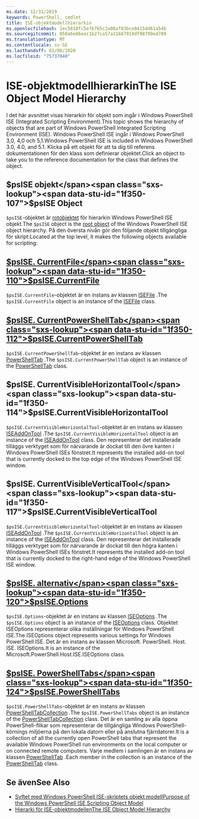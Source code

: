 ```yaml
---
ms.date: 12/31/2019
keywords: PowerShell, cmdlet
title: ISE-objektmodellhierarkin
ms.openlocfilehash: 1ec5810fc5e7b765c2a08af83bce0415dd61a54b
ms.sourcegitcommit: 058a6e86eac1b27ca57a11687019df98709ed709
ms.translationtype: MT
ms.contentlocale: sv-SE
ms.lasthandoff: 01/08/2020
ms.locfileid: "75737040"
---
```

# <a name="the-ise-object-model-hierarchy"></a><span data-ttu-id="1f350-103">ISE-objektmodellhierarkin</span><span class="sxs-lookup"><span data-stu-id="1f350-103">The ISE Object Model Hierarchy</span></span>

<span data-ttu-id="1f350-104">I det här avsnittet visas hierarkin för objekt som ingår i Windows PowerShell ISE (Integrated Scripting Environment).</span><span class="sxs-lookup"><span data-stu-id="1f350-104">This topic shows the hierarchy of objects that are part of Windows PowerShell Integrated Scripting Environment (ISE).</span></span> <span data-ttu-id="1f350-105">Windows PowerShell ISE ingår i Windows PowerShell 3,0, 4,0 och 5,1.</span><span class="sxs-lookup"><span data-stu-id="1f350-105">Windows PowerShell ISE is included in Windows PowerShell 3.0, 4.0, and 5.1.</span></span> <span data-ttu-id="1f350-106">Klicka på ett objekt för att ta dig till referens dokumentationen för den klass som definierar objektet.</span><span class="sxs-lookup"><span data-stu-id="1f350-106">Click an object to take you to the reference documentation for the class that defines the object.</span></span>

## <a name="psise-object"></a><span data-ttu-id="1f350-107">$psISE objekt</span><span class="sxs-lookup"><span data-stu-id="1f350-107">$psISE Object</span></span>

<span data-ttu-id="1f350-108">`$psISE`-objektet är [rotobjektet](The-ObjectModelRoot-Object.md) för hierarkin Windows PowerShell ISE objekt.</span><span class="sxs-lookup"><span data-stu-id="1f350-108">The `$psISE` object is the [root object](The-ObjectModelRoot-Object.md) of the Windows PowerShell ISE object hierarchy.</span></span> <span data-ttu-id="1f350-109">På den översta nivån gör den följande objekt tillgängliga för skript:</span><span class="sxs-lookup"><span data-stu-id="1f350-109">Located at the top level, it makes the following objects available for scripting:</span></span>

## <a name="psisecurrentfilethe-isefile-objectmd"></a>[<span data-ttu-id="1f350-110">$psISE. CurrentFile</span><span class="sxs-lookup"><span data-stu-id="1f350-110">$psISE.CurrentFile</span></span>](The-ISEFile-Object.md)

<span data-ttu-id="1f350-111">`$psISE.CurrentFile`-objektet är en instans av klassen [ISEFile](The-ISEFile-Object.md) .</span><span class="sxs-lookup"><span data-stu-id="1f350-111">The `$psISE.CurrentFile` object is an instance of the [ISEFile](The-ISEFile-Object.md) class.</span></span>

## <a name="psisecurrentpowershelltabthe-powershelltab-objectmd"></a>[<span data-ttu-id="1f350-112">$psISE. CurrentPowerShellTab</span><span class="sxs-lookup"><span data-stu-id="1f350-112">$psISE.CurrentPowerShellTab</span></span>](The-PowerShellTab-Object.md)

<span data-ttu-id="1f350-113">`$psISE.CurrentPowerShellTab`-objektet är en instans av klassen [PowerShellTab](The-PowerShellTab-Object.md) .</span><span class="sxs-lookup"><span data-stu-id="1f350-113">The `$psISE.CurrentPowerShellTab` object is an instance of the [PowerShellTab](The-PowerShellTab-Object.md) class.</span></span>

## <a name="psisecurrentvisiblehorizontaltool"></a><span data-ttu-id="1f350-114">$psISE. CurrentVisibleHorizontalTool</span><span class="sxs-lookup"><span data-stu-id="1f350-114">$psISE.CurrentVisibleHorizontalTool</span></span>

<span data-ttu-id="1f350-115">`$psISE.CurrentVisibleHorizontalTool`-objektet är en instans av klassen [ISEAddOnTool](The-ISEAddOnTool-Object.md) .</span><span class="sxs-lookup"><span data-stu-id="1f350-115">The `$psISE.CurrentVisibleHorizontalTool` object is an instance of the [ISEAddOnTool](The-ISEAddOnTool-Object.md) class.</span></span> <span data-ttu-id="1f350-116">Den representerar det installerade tilläggs verktyget som för närvarande är dockat till den övre kanten i Windows PowerShell ISEs fönstret.</span><span class="sxs-lookup"><span data-stu-id="1f350-116">It represents the installed add-on tool that is currently docked to the top edge of the Windows PowerShell ISE window.</span></span>

## <a name="psisecurrentvisibleverticaltool"></a><span data-ttu-id="1f350-117">$psISE. CurrentVisibleVerticalTool</span><span class="sxs-lookup"><span data-stu-id="1f350-117">$psISE.CurrentVisibleVerticalTool</span></span>

<span data-ttu-id="1f350-118">`$psISE.CurrentVisibleHorizontalTool`-objektet är en instans av klassen [ISEAddOnTool](The-ISEAddOnTool-Object.md) .</span><span class="sxs-lookup"><span data-stu-id="1f350-118">The `$psISE.CurrentVisibleHorizontalTool` object is an instance of the [ISEAddOnTool](The-ISEAddOnTool-Object.md) class.</span></span> <span data-ttu-id="1f350-119">Den representerar det installerade tilläggs verktyget som för närvarande är dockat till den högra kanten i Windows PowerShell ISEs fönstret.</span><span class="sxs-lookup"><span data-stu-id="1f350-119">It represents the installed add-on tool that is currently docked to the right-hand edge of the Windows PowerShell ISE window.</span></span>

## <a name="psiseoptionsthe-iseoptions-objectmd"></a>[<span data-ttu-id="1f350-120">$psISE. alternativ</span><span class="sxs-lookup"><span data-stu-id="1f350-120">$psISE.Options</span></span>](The-ISEOptions-Object.md)

<span data-ttu-id="1f350-121">`$psISE.Options`-objektet är en instans av klassen [ISEOptions](The-ISEOptions-Object.md) .</span><span class="sxs-lookup"><span data-stu-id="1f350-121">The `$psISE.Options` object is an instance of the [ISEOptions](The-ISEOptions-Object.md) class.</span></span> <span data-ttu-id="1f350-122">Objektet ISEOptions representerar olika inställningar för Windows PowerShell ISE.</span><span class="sxs-lookup"><span data-stu-id="1f350-122">The ISEOptions object represents various settings for Windows PowerShell ISE.</span></span> <span data-ttu-id="1f350-123">Det är en instans av klassen Microsoft. PowerShell. Host. ISE. ISEOptions.</span><span class="sxs-lookup"><span data-stu-id="1f350-123">It is an instance of the Microsoft.PowerShell.Host.ISE.ISEOptions class.</span></span>

## <a name="psisepowershelltabsthe-powershelltabcollection-objectmd"></a>[<span data-ttu-id="1f350-124">$psISE. PowerShellTabs</span><span class="sxs-lookup"><span data-stu-id="1f350-124">$psISE.PowerShellTabs</span></span>](The-PowerShellTabCollection-Object.md)

<span data-ttu-id="1f350-125">`$psISE.PowerShellTabs`-objektet är en instans av klassen [PowerShellTabCollection](The-PowerShellTabCollection-Object.md) .</span><span class="sxs-lookup"><span data-stu-id="1f350-125">The `$psISE.PowerShellTabs` object is an instance of the [PowerShellTabCollection](The-PowerShellTabCollection-Object.md) class.</span></span> <span data-ttu-id="1f350-126">Det är en samling av alla öppna PowerShell-flikar som representerar de tillgängliga Windows PowerShell-körnings miljöerna på den lokala datorn eller på anslutna fjärrdatorer.</span><span class="sxs-lookup"><span data-stu-id="1f350-126">It is a collection of all the currently open PowerShell tabs that represent the available Windows PowerShell run environments on the local computer or on connected remote computers.</span></span> <span data-ttu-id="1f350-127">Varje medlem i samlingen är en instans av klassen [PowerShellTab](The-PowerShellTab-Object.md) .</span><span class="sxs-lookup"><span data-stu-id="1f350-127">Each member in the collection is an instance of the [PowerShellTab](The-PowerShellTab-Object.md) class.</span></span>

## <a name="see-also"></a><span data-ttu-id="1f350-128">Se även</span><span class="sxs-lookup"><span data-stu-id="1f350-128">See Also</span></span>

- [<span data-ttu-id="1f350-129">Syftet med Windows PowerShell ISE-skriptets objekt modell</span><span class="sxs-lookup"><span data-stu-id="1f350-129">Purpose of the Windows PowerShell ISE Scripting Object Model</span></span>](Purpose-of-the-Windows-PowerShell-ISE-Scripting-Object-Model.md)
- [<span data-ttu-id="1f350-130">Hierarki för ISE-objektmodellen</span><span class="sxs-lookup"><span data-stu-id="1f350-130">The ISE Object Model Hierarchy</span></span>](The-ISE-Object-Model-Hierarchy.md)

